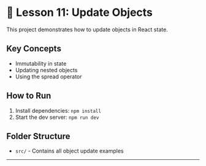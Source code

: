 # 📝 Lesson 11: Update Objects

This project demonstrates how to update objects in React state.

## Key Concepts

- Immutability in state
- Updating nested objects
- Using the spread operator

## How to Run

1. Install dependencies: `npm install`
2. Start the dev server: `npm run dev`

## Folder Structure

- `src/` - Contains all object update examples

---

